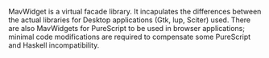 MavWidget is a virtual facade library. It incapulates the differences
between the actual libraries for Desktop applications (Gtk, lup, Sciter)
used. There are also MavWidgets for PureScript to be used in browser
applications; minimal code modifications are required to compensate some
PureScript and Haskell incompatibility.
